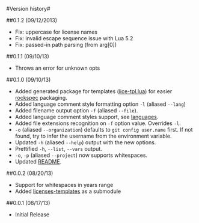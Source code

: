 #Version history#

##0.1.2 (09/12/2013)

* Fix: uppercase for license names
* Fix: invalid escape sequence issue with Lua 5.2
* Fix: passed-in path parsing (from arg[0])

##0.1.1 (09/10/13)

* Throws an error for unknown opts

##0.1.0 (09/10/13)
* Added generated package for templates ([lice-tpl.lua](http://github.com/Yonaba/lice-lua/blob/master/src/lice-tpl.lua)) for easier [rockspec](http://www.luarocks.org/en/Rockspec_format) packaging.
* Added language comment style formatting option `-l` (aliased `--lang`)
* Added filename output option `-f` (aliased `--file`).
* Added language comment styles support, see [languages](http://github.com/licenses/lice-lua/blob/master/lice-languages.md).
* Added file extensions recognition on `-f` option value. Overrides `-l`.
* `-o` (aliased `--organization`) defaults to `git config user.name` first. If not found,
try to infer the username from the environment variable.
* Updated `-h` (aliased `--help`) output with the new options.
* Prettified `-h`, `--list`, `--vars` output.
* `-o`, `-p` (aliased `--project`) now supports whitespaces.
* Updated [README](http://github.com/licenses/lice-lua/blob/master/README.md).

##0.0.2 (08/20/13)
* Support for whitespaces in years range
* Added [licenses-templates](https://github.com/licenses/license-templates) as a submodule

##0.0.1 (08/17/13)
* Initial Release
